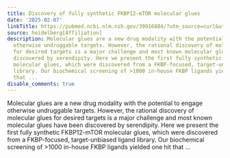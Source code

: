```yaml
---
title: Discovery of fully synthetic FKBP12-mTOR molecular glues
date: '2025-02-07'
linkTitle: https://pubmed.ncbi.nlm.nih.gov/39916884/?utm_source=curl&utm_medium=rss&utm_campaign=pubmed-2&utm_content=1FakS-2QOkCT8HsMOQP1bCRQ4YzyumYOmxmF0moLsQ3dFB1E9V&fc=20220326224207&ff=20250207170839&v=2.18.0.post9+e462414
source: heidelberg[Affiliation]
description: Molecular glues are a new drug modality with the potential to engage
  otherwise undruggable targets. However, the rational discovery of molecular glues
  for desired targets is a major challenge and most known molecular glues have been
  discovered by serendipity. Here we present the first fully synthetic FKBP12-mTOR
  molecular glues, which were discovered from a FKBP-focused, target-unbiased ligand
  library. Our biochemical screening of >1000 in-house FKBP ligands yielded one hit
  that ...
disable_comments: true
---
```

Molecular glues are a new drug modality with the potential to engage otherwise undruggable targets. However, the rational discovery of molecular glues for desired targets is a major challenge and most known molecular glues have been discovered by serendipity. Here we present the first fully synthetic FKBP12-mTOR molecular glues, which were discovered from a FKBP-focused, target-unbiased ligand library. Our biochemical screening of >1000 in-house FKBP ligands yielded one hit that ...